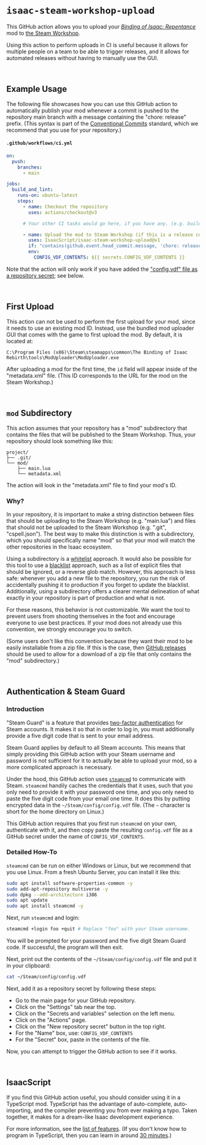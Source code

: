 # `isaac-steam-workshop-upload`

<!-- markdownlint-disable MD001 MD033 -->

This GitHub action allows you to upload your _[Binding of Isaac: Repentance](https://store.steampowered.com/app/1426300/The_Binding_of_Isaac_Repentance/)_ mod to [the Steam Workshop](https://steamcommunity.com/app/250900/workshop/).

Using this action to perform uploads in CI is useful because it allows for multiple people on a team to be able to trigger releases, and it allows for automated releases without having to manually use the GUI.

<br>

## Example Usage

The following file showcases how you can use this GitHub action to automatically publish your mod whenever a commit is pushed to the repository main branch with a message containing the "chore: release" prefix. (This syntax is part of the [Conventional Commits](https://www.conventionalcommits.org/en/v1.0.0/) standard, which we recommend that you use for your repository.)

#### `.github/workflows/ci.yml`

```yml
on:
  push:
    branches:
      - main

jobs:
  build_and_lint:
    runs-on: ubuntu-latest
    steps:
      - name: Checkout the repository
        uses: actions/checkout@v3

      # Your other CI tasks would go here, if you have any. (e.g. building artifacts, linting)

      - name: Upload the mod to Steam Workshop (if this is a release commit)
        uses: IsaacScript/isaac-steam-workshop-upload@v1
        if: "contains(github.event.head_commit.message, 'chore: release') && github.event_name != 'pull_request'"
        env:
          CONFIG_VDF_CONTENTS: ${{ secrets.CONFIG_VDF_CONTENTS }}
```

Note that the action will only work if you have added the ["config.vdf" file as a repository secret](#authentication--steam-guard); see below.

<br>

## First Upload

This action can not be used to perform the first upload for your mod, since it needs to use an existing mod ID. Instead, use the bundled mod uploader GUI that comes with the game to first upload the mod. By default, it is located at:

```text
C:\Program Files (x86)\Steam\steamapps\common\The Binding of Isaac Rebirth\tools\ModUploader\ModUploader.exe
```

After uploading a mod for the first time, the `id` field will appear inside of the "metadata.xml" file. (This ID corresponds to the URL for the mod on the Steam Workshop.)

<br>

## `mod` Subdirectory

This action assumes that your repository has a "mod" subdirectory that contains the files that will be published to the Steam Workshop. Thus, your repository should look something like this:

```text
project/
├── .git/
└── mod/
    ├── main.lua
    └── metadata.xml
```

The action will look in the "metadata.xml" file to find your mod's ID.

### Why?

In your repository, it is important to make a string distinction between files that should be uploading to the Steam Workshop (e.g. "main.lua") and files that should not be uploaded to the Steam Workshop (e.g. ".git", "cspell.json"). The best way to make this distinction is with a subdirectory, which you should specifically name "mod" so that your mod will match the other repositories in the Isaac ecosystem.

Using a subdirectory is a [whitelist](https://en.wikipedia.org/wiki/Whitelist) approach. It would also be possible for this tool to use a [blacklist](https://en.wikipedia.org/wiki/Blacklisting) approach, such as a list of explicit files that should be ignored, or a reverse glob match. However, this approach is less safe: whenever you add a new file to the repository, you run the risk of accidentally pushing it to production if you forget to update the blacklist. Additionally, using a subdirectory offers a clearer mental delineation of what exactly in your repository is part of production and what is not.

For these reasons, this behavior is not customizable. We want the tool to prevent users from shooting themselves in the foot and encourage everyone to use best practices. If your mod does not already use this convention, we strongly encourage you to switch.

(Some users don't like this convention because they want their mod to be easily installable from a zip file. If this is the case, then [GitHub releases](https://docs.github.com/en/repositories/releasing-projects-on-github/managing-releases-in-a-repository) should be used to allow for a download of a zip file that only contains the "mod" subdirectory.)

<br>

## Authentication & Steam Guard

### Introduction

"Steam Guard" is a feature that provides [two-factor authentication](https://en.wikipedia.org/wiki/Multi-factor_authentication) for Steam accounts. It makes it so that in order to log in, you must additionally provide a five digit code that is sent to your email address.

Steam Guard applies by default to all Steam accounts. This means that simply providing this GitHub action with your Steam username and password is not sufficient for it to actually be able to upload your mod, so a more complicated approach is necessary.

Under the hood, this GitHub action uses [`steamcmd`](https://developer.valvesoftware.com/wiki/SteamCMD) to communicate with Steam. `steamcmd` handily caches the credentials that it uses, such that you only need to provide it with your password one time, and you only need to paste the five digit code from your email one time. It does this by putting encrypted data in the `~/Steam/config/config.vdf` file. (The `~` character is short for the home directory on Linux.)

This GitHub action requires that you first run `steamcmd` on your own, authenticate with it, and then copy paste the resulting `config.vdf` file as a GitHub secret under the name of `CONFIG_VDF_CONTENTS`.

### Detailed How-To

`steamcmd` can be run on either Windows or Linux, but we recommend that you use Linux. From a fresh Ubuntu Server, you can install it like this:

```bash
sudo apt install software-properties-common -y
sudo add-apt-repository multiverse -y
sudo dpkg --add-architecture i386
sudo apt update
sudo apt install steamcmd -y
```

Next, run `steamcmd` and login:

```bash
steamcmd +login foo +quit # Replace "foo" with your Steam username.
```

You will be prompted for your password and the five digit Steam Guard code. If successful, the program will then exit.

Next, print out the contents of the `~/Steam/config/config.vdf` file and put it in your clipboard:

```bash
cat ~/Steam/config/config.vdf
```

Next, add it as a repository secret by following these steps:

- Go to the main page for your GitHub repository.
- Click on the "Settings" tab near the top.
- Click on the "Secrets and variables" selection on the left menu.
- Click on the "Actions" page.
- Click on the "New repository secret" button in the top right.
- For the "Name" box, use: `CONFIG_VDF_CONTENTS`
- For the "Secret" box, paste in the contents of the file.

Now, you can attempt to trigger the GitHub action to see if it works.

<br>

## IsaacScript

If you find this GitHub action useful, you should consider using it in a TypeScript mod. TypeScript has the advantage of auto-complete, auto-importing, and the compiler preventing you from ever making a typo. Taken together, it makes for a dream-like Isaac development experience.

For more information, see the [list of features](https://isaacscript.github.io/main/features). (If you don't know how to program in TypeScript, then you can learn in around [30 minutes](https://isaacscript.github.io/main/javascript-tutorial).)

<br>
